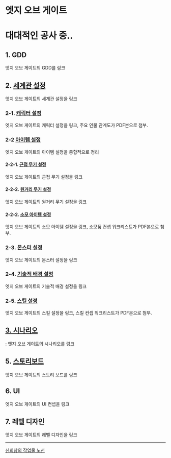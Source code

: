 
# 엣지 오브 게이트

대대적인 공사 중..
=====
## 1. GDD
엣지 오브 게이트의 GDD를 링크
## 2. [세계관 설정](https://prairie-spinach-4fb.notion.site/a4f98f56b3624a0f8bb5f4ab1727330b?pvs=4)
엣지 오브 게이트의 세계관 설정을 링크
###     2-1. [캐릭터 설정](https://prairie-spinach-4fb.notion.site/83824dbf23cd4d7bb86dec29b39e1e8e?pvs=4)
엣지 오브 게이트의 캐릭터 설정을 링크, 주요 인물 관계도가 PDF본으로 첨부.
###     2-2 [아이템 설정](https://prairie-spinach-4fb.notion.site/394a91e03601439cb58fe72b608ddedb?pvs=4)
엣지 오브 게이트의 아이템 설정을 종합적으로 정리
####     2-2-1. [근접 무기 설정](https://prairie-spinach-4fb.notion.site/1fd32f8c4e0346359a77986d57a3ffeb?pvs=4)
엣지 오브 게이트의 근접 무기 설정을 링크
####     2-2-2. [원거리 무기 설정](https://prairie-spinach-4fb.notion.site/49291e0465604ee2a19f77c92108f42d?pvs=4)
엣지 오브 게이트의 원거리 무기 설정을 링크
####     2-2-2. [소모 아이템 설정](https://prairie-spinach-4fb.notion.site/490a3acda95a44548cb25175e5fa1276?pvs=4)
엣지 오브 게이트의 소모 아이템 설정을 링크, 소모품 컨셉 워크리스트가 PDF본으로 첨부.
###     2-3. [몬스터 설정](https://prairie-spinach-4fb.notion.site/9092e365dde243f28dd7884248bb4c3e?pvs=4)
엣지 오브 게이트의 몬스터 설정을 링크
###     2-4. [기술적 배경 설정](https://prairie-spinach-4fb.notion.site/be7db57fa4894fca895d8d370755d11b?pvs=4)
엣지 오브 게이트의 기술적 배경 설정을 링크
###     2-5. [스킬 설정](https://prairie-spinach-4fb.notion.site/0418657ba6bf4909bd17bc86dc295ad8?pvs=4)
엣지 오브 게이트의 스킬 설정을 링크, 스킬 컨셉 워크리스트가 PDF본으로 첨부.
## [3. 시나리오](https://prairie-spinach-4fb.notion.site/11bbed49c8ab4d68ac4813e78f6c7807?pvs=4)
: 엣지 오브 게이트의 시나리오를 링크
## 5. [스토리보드](./contents/엣지_오브_게이트_시네마틱%20무비%20내러티브%20기획서%200322.pdf)
엣지 오브 게이트의 스토리 보드를 링크
## 6. UI
엣지 오브 게이트의 UI 컨셉을 링크
## 7. 레벨 디자인
엣지 오브 게이트의 레벨 디자인을 링크

-----



[신희창의 작업물 노션](https://prairie-spinach-4fb.notion.site/d73eae4bdc83488c84aacc69bc57f8c5?pvs=4)